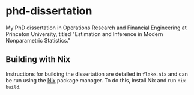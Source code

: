 # phd-dissertation

My PhD dissertation in Operations Research and Financial Engineering
at Princeton University, titled
"Estimation and Inference in Modern Nonparametric Statistics."

## Building with Nix

Instructions for building the dissertation are detailed in `flake.nix`
and can be run using the [Nix](https://nixos.org/) package manager.
To do this, install Nix and run `nix build`.
